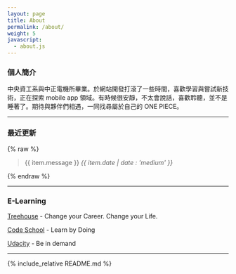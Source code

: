 ```yaml
---
layout: page
title: About
permalink: /about/
weight: 5
javascript:
  - about.js
---
```

### 個人簡介

中央資工系與中正電機所畢業。於網站開發打滾了一些時間，喜歡學習與嘗試新技術，正在探索 mobile app 領域。有時候很安靜，不太會說話，喜歡聆聽，並不是睡著了。期待與夥伴們相遇，一同找尋屬於自己的 ONE PIECE。

-----

### 最近更新

{% raw %}
<div ng-controller="GitHubController">
  <blockquote ng-repeat="item in commits">
    {{ item.message }}
    <cite>{{ item.date | date : 'medium' }}</cite>
  </blockquote>
</div>
{% endraw %}

-----

### E-Learning

[Treehouse](https://teamtreehouse.com/tlkuo) - Change your Career. Change your Life.

[Code School](https://www.codeschool.com/users/1969044) - Learn by Doing

[Udacity](https://www.udacity.com/) - Be in demand

-----

{% include_relative README.md %}

